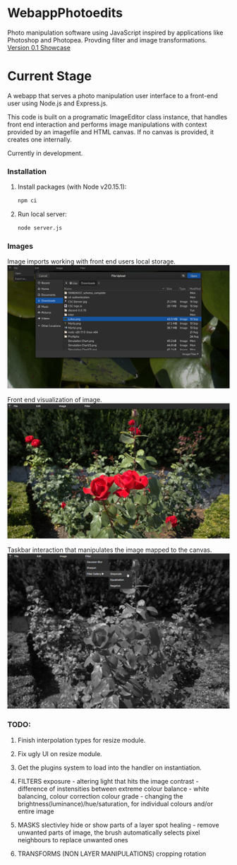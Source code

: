 # WebappPhotoedits
Photo manipulation software using JavaScript inspired by applications like Photoshop and Photopea.
Provding filter and image transformations.
[Version 0.1 Showcase](https://youtu.be/N5Vu2j7mWeA)

# Current Stage
A webapp that serves a photo manipulation user interface to a front-end user using Node.js and Express.js. 

This code is built on a programatic ImageEditor class instance, that handles front end interaction and performs image manipulations with context provided by an imagefile and HTML canvas. If no canvas is provided, it creates one internally. 

Currently in development.

### Installation
1. Install packages (with Node v20.15.1):
   ```bash
   npm ci
   ```
2. Run local server:
   ```bash
   node server.js
   ```

### Images
Image imports working with front end users local storage.
![File Imports](./public/images/fileImportsOnUI.png)

Front end visualization of image.
![Image Import](./public/images/RosesOnImport.jpg)

Taskbar interaction that manipulates the image mapped to the canvas.
![Greyscaling](./public/images/RosesGreyscaleOnTaskbar.jpg)

### TODO:
1. Finish interpolation types for resize module.
2. Fix ugly UI on resize module.


3. Get the plugins system to load into the handler on instantiation.
4. FILTERS
exposure - altering light that hits the image
contrast - difference of instensities between extreme
colour balance - white balancing, colour correction
colour grade - changing the brightness(luminance)/hue/saturation, for individual colours and/or entire image
5. MASKS
slectivley hide or show parts of a layer
spot healing - remove unwanted parts of image, the brush automatically selects pixel neighbours to replace unwanted ones
6. TRANSFORMS (NON LAYER MANIPULATIONS)
cropping 
rotation

